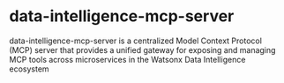 # data-intelligence-mcp-server
data-intelligence-mcp-server is a centralized Model Context Protocol (MCP) server that provides a unified gateway for exposing and managing MCP tools across microservices in the Watsonx Data Intelligence ecosystem

